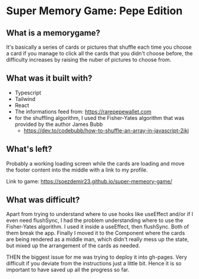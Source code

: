 # Super Memory Game: Pepe Edition

## What is a memorygame?

It's basically a series of cards or pictures that shuffle each time you choose a card
if you manage to click all the cards that you didn't choose before, the difficulty increases
by raising the nuber of pictures to choose from.

## What was it built with?

+ Typescript
+ Tailwind
+ React
+ The informations feed from: https://rarepepewallet.com
+ for the shuffling algorithm, I used the Fisher-Yates algorithm that was provided by the author James Bubb
  + https://dev.to/codebubb/how-to-shuffle-an-array-in-javascript-2ikj

## What's left?

Probably a working loading screen while the cards are loading and move the footer content into the middle with a link to my profile.

Link to game: https://soezdemir23.github.io/super-memeory-game/

## What was difficult?
Apart from trying to understand where to use hooks like useEffect and/or if I even need flushSync, 
I had the problem understanding where to use the Fisher-Yates algorithm. I used it inside a useEffect, then flushSync.
Both of them break the app.
Finally I moved it to the Component where the cards are being rendered as a middle man, which didn't really mess up the state, 
but mixed up the arrangement of the cards as needed.

THEN the biggest issue for me was trying to deploy it into gh-pages. Very difficult if you deviate from the instructions just a little bit.
Hence it is so important to have saved up all the progress so far.
